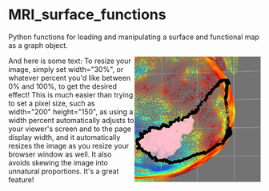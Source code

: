 # MRI_surface_functions
Python functions for loading and manipulating a surface and functional map as a
graph object.

<img align="right" width="50%" src="/images/done.gif">

And here is some text:
To resize your image, simply set width="30%", or whatever percent you'd like
between 0% and 100%, to get the desired effect! This is much easier than trying
to set a pixel size, such as width="200" height="150", as using a width percent
automatically adjusts to your viewer's screen and to the page display width,
and it automatically resizes the image as you resize your browser window as
well. It also avoids skewing the image into unnatural proportions. It's a great
feature!

<!-- ![gif showing what you can do](/images/done.gif) -->

